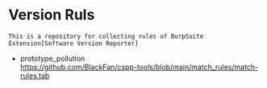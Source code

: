 # Version Ruls

`This is a repository for collecting rules of BurpSuite Extension[Software Version Reporter]`

- prototype_pollution  
https://github.com/BlackFan/cspp-tools/blob/main/match_rules/match-rules.tab
